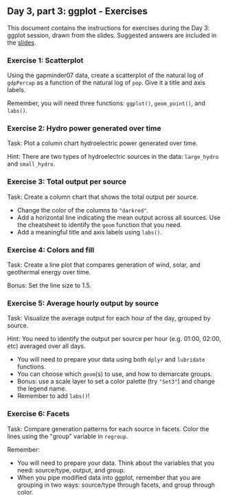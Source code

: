 ## Day 3, part 3: ggplot - Exercises

This document contains the instructions for exercises during the Day 3: ggplot session, drawn from the slides. Suggested answers are included in the [slides](https://msia.github.io/bootcamp-2018/lectureslides/day3_R-ggplot_slides_kr#/).

### Exercise 1: Scatterplot

Using the gapminder07 data, create a scatterplot of the natural log of `gdpPercap` as a function of the natural log of `pop`. Give it a title and axis labels.

Remember, you will need three functions: `ggplot()`, `geom_point()`, and `labs()`.

### Exercise 2: Hydro power generated over time

Task: Plot a column chart hydroelectric power generated over time.

Hint: There are two types of hydroelectric sources in the data: `large_hydro` and `small_hydro`.

### Exercise 3: Total output per source

Task: Create a column chart that shows the total output per source.

- Change the color of the columns to `"darkred"`.
- Add a horizontal line indicating the mean output across all sources. Use the cheatsheet to identify the `geom` function that you need.
- Add a meaningful title and axis labels using `labs()`.

### Exercise 4: Colors and fill

Task: Create a line plot that compares generation of wind, solar, and geothermal energy over time.

Bonus: Set the line size to 1.5.

### Exercise 5: Average hourly output by source

Task: Visualize the average output for each hour of the day, grouped by source.

Hint: You need to identify the output per source per hour (e.g. 01:00, 02:00, etc) averaged over all days.

- You will need to prepare your data using both `dplyr` and `lubridate` functions.
- You can choose which `geom`(s) to use, and how to demarcate groups.
- Bonus: use a scale layer to set a color palette (try `"Set3"`) and change the legend name.
- Remember to add `labs()`!

### Exercise 6: Facets

Task: Compare generation patterns for each source in facets. Color the lines using the "group" variable in `regroup`.

Remember:
- You will need to prepare your data. Think about the variables that you need: source/type, output, and group.
- When you pipe modified data into ggplot, remember that you are grouping in two ways: source/type through facets, and group through color.
